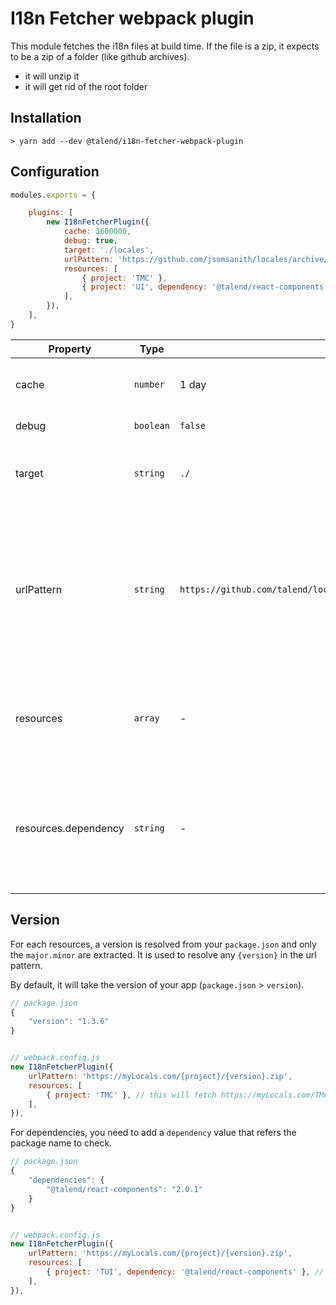 # I18n Fetcher webpack plugin

This module fetches the i18n files at build time.
If the file is a zip, it expects to be a zip of a folder (like github archives).
* it will unzip it
* it will get rid of the root folder

## Installation

```shell
> yarn add --dev @talend/i18n-fetcher-webpack-plugin
```

## Configuration

```javascript
modules.exports = {

    plugins: [
        new I18nFetcherPlugin({
            cache: 3600000,
            debug: true,
            target: './locales',
            urlPattern: 'https://github.com/jsomsanith/locales/archive/{project}/{version}.zip',
            resources: [
                { project: 'TMC' },
                { project: 'UI', dependency: '@talend/react-components' },
            ],
        }),
    ],
}
```

| Property | Type | Default | Description |
|---|---|---|---|
| cache | `number` | 1 day | If you already have fetched locales . |
| debug | `boolean` | `false` | Turn on/off debug logs. |
| target | `string` | `./` | Relative path in the output folder where to put the i18n files. |
| urlPattern | `string` | `https://github.com/talend/locales/archive/{project}/{version}.zip` | The url to fetch. You can use `project` and `version` as variables. The version is automatically resolved, see [version](#versions) section for more details. |
| resources | `array` | - | The resources to fetch. It contains the variables to resolve from `urlPattern`. |
| resources.dependency | `string` | - | The dependency to check to get the version. If not provided, the current project version is taken. |

## Version

For each resources, a version is resolved from your `package.json` and only the `major.minor` are extracted.
It is used to resolve any `{version}` in the url pattern.

By default, it will take the version of your app (`package.json` > `version`).

```javascript
// package.json
{
    "version": "1.3.6"
}


// webpack.config.js
new I18nFetcherPlugin({
    urlPattern: 'https://myLocals.com/{project}/{version}.zip',
    resources: [
        { project: 'TMC' }, // this will fetch https://myLocals.com/TMC/1.3.zip
    ],
}),
```

For dependencies, you need to add a `dependency` value that refers the package name to check.

```javascript
// package.json
{
    "dependencies": {
        "@talend/react-components": "2.0.1"
    }
}


// webpack.config.js
new I18nFetcherPlugin({
    urlPattern: 'https://myLocals.com/{project}/{version}.zip',
    resources: [
        { project: 'TUI', dependency: '@talend/react-components' }, // this will fetch https://myLocals.com/TUI/2.0.zip
    ],
}),
```
